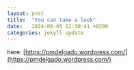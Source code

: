 ```yaml
---
layout: post
title:  "You can take a look"
date:   2024-06-05 12:30:41 +0200
categories: jekyll update
---
```

here: [https://pmdelgado.wordpress.com/](https://pmdelgado.wordpress.com/)